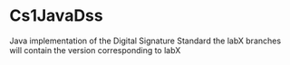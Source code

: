 # Cs1JavaDss
Java implementation of the Digital Signature Standard
the labX branches will contain the version corresponding to labX
